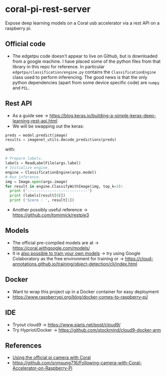 # coral-pi-rest-server
Expose deep learning models on a Coral usb accelerator via a rest API on a raspberry pi.

## Official code
* The edgetpu code doesn't appear to live on Github, but is downloaded from a google machine. I have placed some of the python files from that library in this repo for reference. In particular `edgetpu/classification/engine.py` contains the `ClassificationEngine` class used to perform inferencing. The good news is that the only python dependencies (apart from some device specific code) are `numpy` and `PIL`.

## Rest API
* As a guide see -> https://blog.keras.io/building-a-simple-keras-deep-learning-rest-api.html
* We will be swapping out the keras:
```python
preds = model.predict(image)
results = imagenet_utils.decode_predictions(preds)
```
with:
```python
# Prepare labels.
labels = ReadLabelFile(args.label)
# Initialize engine.
engine = ClassificationEngine(args.model)
# Run inference.
img = Image.open(args.image)
for result in engine.ClassifyWithImage(img, top_k=3):
  print ('---------------------------')
  print (labels[result[0]])
  print ('Score : ', result[1])
```

* Another possibly useful reference -> https://github.com/tomimick/restpie3

## Models
* The official pre-compiled models are at -> https://coral.withgoogle.com/models/
* It is [also possible to train your own models](https://coral.withgoogle.com/tutorials/edgetpu-models-intro/) -> try using Google Colaboratory as the free environment for training or -> https://cloud-annotations.github.io/training/object-detection/cli/index.html

## Docker
* Want to wrap this project up in a Docker container for easy deployment
* https://www.raspberrypi.org/blog/docker-comes-to-raspberry-pi/

## IDE 
* Tryout cloud9 -> https://www.siaris.net/post/cloud9/
* Try Hypriot/Docker -> https://github.com/stockmind/cloud9-docker-arm

## References
* [Using the official pi camera with Coral](https://github.com/nickoala/edgetpu-on-pi)
* https://github.com/snmsung716/Following-camera-with-Coral-Accelerator-on-Raspberry-Pi
